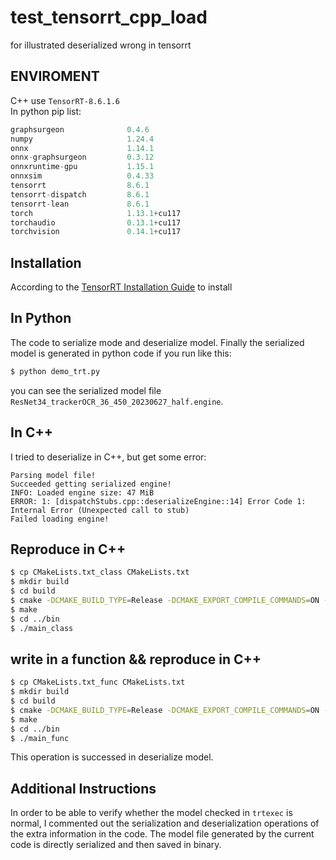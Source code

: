 # test_tensorrt_cpp_load
for illustrated deserialized wrong in tensorrt


## ENVIROMENT
C++ use `TensorRT-8.6.1.6`\
In python pip list:
```python
graphsurgeon              0.4.6
numpy                     1.24.4
onnx                      1.14.1
onnx-graphsurgeon         0.3.12
onnxruntime-gpu           1.15.1
onnxsim                   0.4.33
tensorrt                  8.6.1
tensorrt-dispatch         8.6.1
tensorrt-lean             8.6.1
torch                     1.13.1+cu117
torchaudio                0.13.1+cu117
torchvision               0.14.1+cu117
```

## Installation
According to the [TensorRT Installation Guide](https://docs.nvidia.com/deeplearning/tensorrt/install-guide/index.html#installing-tar) to install

## In Python
The code to serialize mode and deserialize model. Finally the serialized model is generated in python code if you run like this:
```bash
$ python demo_trt.py
```
you can see the serialized model file `ResNet34_trackerOCR_36_450_20230627_half.engine`.

## In C++
I tried to deserialize in C++, but get some error:
```
Parsing model file!
Succeeded getting serialized engine!
INFO: Loaded engine size: 47 MiB
ERROR: 1: [dispatchStubs.cpp::deserializeEngine::14] Error Code 1: Internal Error (Unexpected call to stub)
Failed loading engine!
```

## Reproduce in C++
```bash
$ cp CMakeLists.txt_class CMakeLists.txt
$ mkdir build
$ cd build
$ cmake -DCMAKE_BUILD_TYPE=Release -DCMAKE_EXPORT_COMPILE_COMMANDS=ON -DCUDA_TOOLKIT_ROOT_DIR=/path/to/your/cuda-11.7 -DTRT_ROOT_DIR=/path/to/your/TensorRT/dir/targets/x86_64-linux-gnu ..
$ make
$ cd ../bin
$ ./main_class
```

## write in a function && reproduce in C++
```bash
$ cp CMakeLists.txt_func CMakeLists.txt
$ mkdir build
$ cd build
$ cmake -DCMAKE_BUILD_TYPE=Release -DCMAKE_EXPORT_COMPILE_COMMANDS=ON -DCUDA_TOOLKIT_ROOT_DIR=/path/to/your/cuda-11.7 -DTRT_ROOT_DIR=/path/to/your/TensorRT/dir/targets/x86_64-linux-gnu ..
$ make
$ cd ../bin
$ ./main_func
```
This operation is successed in deserialize model.

## Additional Instructions
In order to be able to verify whether the model checked in `trtexec` is normal, I commented out the serialization and deserialization operations of the extra information in the code. The model file generated by the current code is directly serialized and then saved in binary.